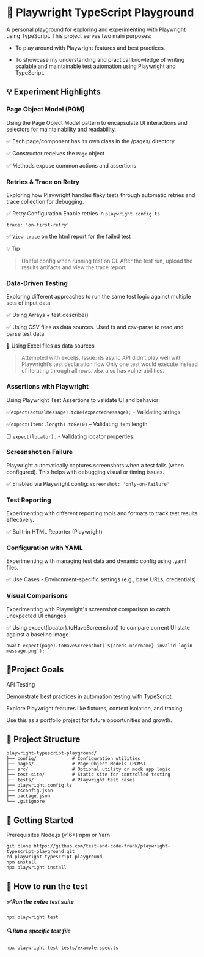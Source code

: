 # 🧪 Playwright TypeScript Playground

A personal playground for exploring and experimenting with Playwright using TypeScript. This project serves two main purposes:

- To play around with Playwright features and best practices.

- To showcase my understanding and practical knowledge of writing scalable and maintainable test automation using Playwright and TypeScript.


## 💡 Experiment Highlights


### Page Object Model (POM)

  Using the Page Object Model pattern to encapsulate UI interactions and selectors for maintainability and readability.
  
  ✅ Each page/component has its own class in the /pages/ directory
  
  ✅ Constructor receives the `Page` object
  
  ✅ Methods expose common actions and assertions

  
### Retries & Trace on Retry

  Exploring how Playwright handles flaky tests through automatic retries and trace collection for debugging.

  ✅ Retry Configuration Enable retries in `playwright.config.ts`
  ```
  trace: 'on-first-retry'
  ```

  ✅ `View trace` on the html report for the failed test

  💡 Tip
  > Useful config when running test on CI. 
  > After the test run, upload the results artifacts and view the trace report


### Data-Driven Testing
  Exploring different approaches to run the same test logic against multiple sets of input data.

  ✅ Using Arrays + test.describe()
  
  ✅ Using CSV files as data sources. Used fs and csv-parse to read and parse test data
  
  🚧 Using Excel files as data sources
  
  > Attempted with exceljs, Issue: its async API didn’t play well with Playwright’s test declaration flow
  > Only one test would execute instead of iterating through all rows.
  > xlsx also has vulnerabilities.


### Assertions with Playwright
  Using Playwright Test Assertions to validate UI and behavior:

  ✅`expect(actualMessage).toBe(expectedMessage);` – Validating strings 
  
  ✅`expect(items.length).toBe(0)` – Validating item length
  
  ☐ `expect(locator).` - Validating locator properties.


### Screenshot on Failure
  Playwright automatically captures screenshots when a test fails (when configured). This helps with debugging visual or timing issues.
  
  ✅ Enabled via Playwright config: `screenshot: 'only-on-failure'`


### Test Reporting
  Experimenting with different reporting tools and formats to track test results effectively.

  ✅ Built-in HTML Reporter (Playwright)


### Configuration with YAML
  Experimenting with managing test data and dynamic config using .yaml files.
  
  ✅ Use Cases - Environment-specific settings (e.g., base URLs, credentials)


### Visual Comparisons
  Experimenting with Playwright's screenshot comparison to catch unexpected UI changes.

  ✅ Using expect(locator).toHaveScreenshot() to compare current UI state against a baseline image.
  ```
  await expect(page).toHaveScreenshot(`${creds.username} invalid login message.png`);
  ```


## 🎯Project Goals

API Testing

Demonstrate best practices in automation testing with TypeScript.

Explore Playwright features like fixtures, context isolation, and tracing.

Use this as a portfolio project for future opportunities and growth.



## 📁 Project Structure
```
playwright-typescript-playground/
├── config/             # Configuration utilities
├── pages/              # Page Object Models (POMs)
├── src/                # Optional utility or mock app logic
├── test-site/          # Static site for controlled testing
├── tests/              # Playwright test cases
├── playwright.config.ts
├── tsconfig.json
├── package.json
└── .gitignore
```


## 🚀 Getting Started
Prerequisites
Node.js (v16+)
npm or Yarn
```
git clone https://github.com/test-and-code-frank/playwright-typescript-playground.git
cd playwright-typescript-playground
npm install
npx playwright install
```


## 🧪 How to run the test

##### ✅ Run the entire test suite
```
npx playwright test
```

##### 🔍 Run a specific test file
```
npx playwright test tests/example.spec.ts
```
